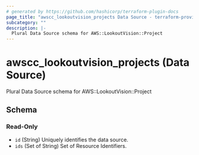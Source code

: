 ```yaml
---
# generated by https://github.com/hashicorp/terraform-plugin-docs
page_title: "awscc_lookoutvision_projects Data Source - terraform-provider-awscc"
subcategory: ""
description: |-
  Plural Data Source schema for AWS::LookoutVision::Project
---
```


# awscc_lookoutvision_projects (Data Source)

Plural Data Source schema for AWS::LookoutVision::Project



<!-- schema generated by tfplugindocs -->
## Schema

### Read-Only

- `id` (String) Uniquely identifies the data source.
- `ids` (Set of String) Set of Resource Identifiers.


